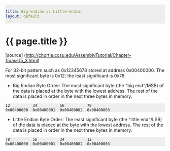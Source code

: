 ```yaml
---
title: Big-endian vs Little-endian 
layout: default
---
```


{{ page.title }}
================
<head>
<style>
table, th, td {
    border: 1px solid black;
    border-collapse: collapse;
    margin: 5px 0;
    text-align: left;
    vertical-align: top;
}
th { background-color: #99ccff; }
tr { background-color: #e6f2ff; }
pre {
    background: #eee !important;
    display: block;
    font-family: monospace;
    white-space: pre;
    margin: 1em 0;
}
</style>
</head>

[source] (http://chortle.ccsu.edu/AssemblyTutorial/Chapter-15/ass15_3.html)

For 32-bit pattern such as 0x12345678 stored at address 0x00400000. The most significant byte is 0x12; the least significant is 0x78.

* Big Endian Byte Order: The most significant byte (the "big end"/MSB) of the data is placed at the byte with the lowest address. The rest of the data is placed in order in the next three bytes in memory.

```
12          34          56          78
0x00400000  0x00400001  0x00400002  0x00400003
```

* Little Endian Byte Order: The least significant byte (the "little end"/LSB) of the data is placed at the byte with the lowest address. The rest of the data is placed in order in the next three bytes in memory.

```
78          56          34          12
0x00400000  0x00400001  0x00400002  0x00400003
```
